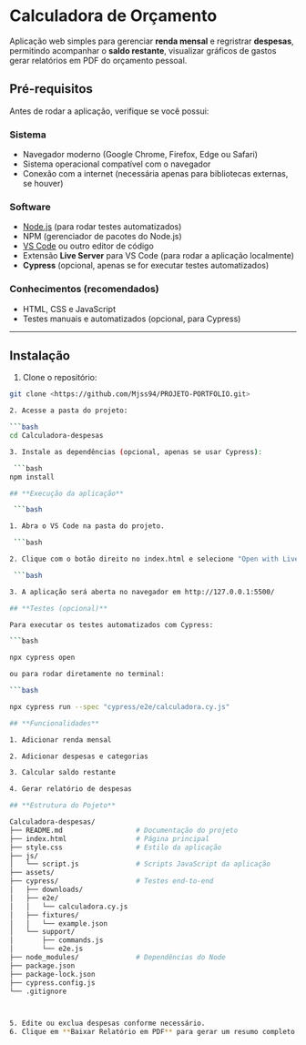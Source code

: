 
# Calculadora de Orçamento

Aplicação web simples para gerenciar **renda mensal** e regristrar **despesas**, permitindo acompanhar o **saldo restante**, visualizar gráficos de gastos gerar relatórios em PDF do orçamento pessoal.

## Pré-requisitos

Antes de rodar a aplicação, verifique se você possui:

### Sistema
- Navegador moderno (Google Chrome, Firefox, Edge ou Safari)
- Sistema operacional compatível com o navegador
- Conexão com a internet (necessária apenas para bibliotecas externas, se houver)

### Software
- [Node.js](https://nodejs.org/) (para rodar testes automatizados)
- NPM (gerenciador de pacotes do Node.js)
- [VS Code](https://code.visualstudio.com/) ou outro editor de código
- Extensão **Live Server** para VS Code (para rodar a aplicação localmente)
- **Cypress** (opcional, apenas se for executar testes automatizados)

### Conhecimentos (recomendados)
- HTML, CSS e JavaScript
- Testes manuais e automatizados (opcional, para Cypress)

---

## Instalação

1. Clone o repositório:

```bash
git clone <https://github.com/Mjss94/PROJETO-PORTFOLIO.git>

2. Acesse a pasta do projeto:

```bash
cd Calculadora-despesas

3. Instale as dependências (opcional, apenas se usar Cypress):

 ```bash
npm install

## **Execução da aplicação**

 ```bash

1. Abra o VS Code na pasta do projeto.

 ```bash

2. Clique com o botão direito no index.html e selecione "Open with Live Server".

 ```bash

3. A aplicação será aberta no navegador em http://127.0.0.1:5500/

## **Testes (opcional)**

Para executar os testes automatizados com Cypress:

```bash

npx cypress open

ou para rodar diretamente no terminal:

```bash

npx cypress run --spec "cypress/e2e/calculadora.cy.js"

## **Funcionalidades**

1. Adicionar renda mensal

2. Adicionar despesas e categorias

3. Calcular saldo restante

4. Gerar relatório de despesas

## **Estrutura do Pojeto**

Calculadora-despesas/
├── README.md                  # Documentação do projeto
├── index.html                 # Página principal
├── style.css                  # Estilo da aplicação
├── js/
│   └── script.js              # Scripts JavaScript da aplicação
├── assets/
├── cypress/                   # Testes end-to-end
│   ├── downloads/
│   ├── e2e/
│   │   └── calculadora.cy.js
│   ├── fixtures/
│   │   └── example.json
│   └── support/
│       ├── commands.js
│       └── e2e.js
├── node_modules/              # Dependências do Node
├── package.json
├── package-lock.json
├── cypress.config.js
└── .gitignore



5. Edite ou exclua despesas conforme necessário.  
6. Clique em **Baixar Relatório em PDF** para gerar um resumo completo do orçamento.
